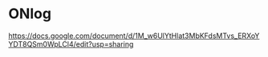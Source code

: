 # ONlog
https://docs.google.com/document/d/1M_w6UlYtHlat3MbKFdsMTvs_ERXoYYDT8QSm0WpLCl4/edit?usp=sharing
